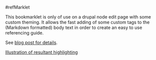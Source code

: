 #refMarklet

This bookmarklet is only of use on a drupal node edit page with some custom theming. It allows the fast adding of some custom tags to the (Markdown formatted) body text in order to create an easy to use referencing guide.

See [blog post for details](http://tombola.github.io/blog/2014/04/17/Markdown-syntax/).

[Illustration of resultant highlighting](tombola.github.io/images/referencing_highlights.png)
